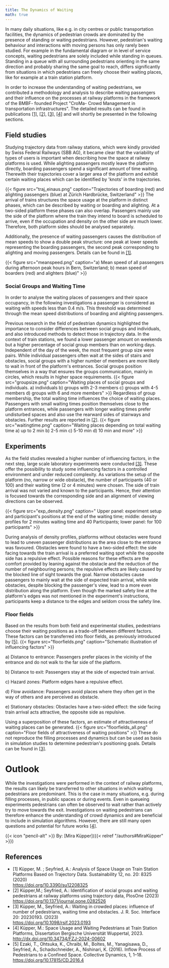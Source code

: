 ```yaml
---
title: The Dynamics of Waiting
math: true
---
```


In many daily situations, like e.g. in city centres or public transportation facilities, the dynamics of pedestrian crowds are dominated by the presence of standing or waiting pedestrians. However, pedestrian's waiting behaviour and interactions with moving persons has only rarely been studied. 
For example in the fundamental diagram or in level of service concepts, waiting pedestrians are solely included while standing in queues. Standing in a queue with all surrounding pedestrians orienting in the same direction and probably sharing the same goal to reach, differs significantly from situations in which pedestrians can freely choose their waiting places, like for example at a train station platform.

In order to increase the understanding of waiting pedestrians, we contributed a methodology and analysis to describe waiting passengers and their influence on the processes at railway platforms in the framework of the BMBF- founded Project "CroMa- Crowd Management in transportation infrastructures".  The detailed results can be found in publications  [[1]](#Küpper1),  [[2]](#Küpper2),  [[3]](#Küpper3), [[4]](#Küpper4) and will shortly be presented in the following sections.


## Field studies
Studying trajectory data from railway stations, which were kindly provided by Swiss Federal Railways (SBB AG), it became clear that the variability of types of users is important when describing how the space at railway platforms is used. While alighting passengers mostly leave the platform directly, boarding passengers spend a significant amount of time waiting. Therewith their trajectories cover a larger area of the platform and exhibit certain waiting places which can be identified by 'knots' in the trajectories.

{{< figure src="traj_einaus.png" caption="Trajectories of boarding (red) and alighting passengers (blue) at Zürich Hardbrücke, Switzerland" >}}
The arrival of trains structures the space usage at the platform in distinct phases, which can be described by waiting or boarding and alighting. At a two-sided platform these phases can also overlap. Passengers mainly use the side of the platform where the train they intend to board is scheduled to arrive, even if the occupation and density on the other side are much lower. Therefore, both platform sides should be analysed separately. 

Additionally, the presence of waiting passengers causes the distribution of mean speeds to show a double peak structure: one peak at lower speeds representing the boarding passengers, the second peak corresponding to alighting and moving passengers. Details can be found in [[1]](#Küpper1).

{{< figure src="meanspeed.png" caption="a) Mean speed of all passengers during afternoon peak hours in Bern, Switzerland; b) mean speed of boarders (red) and alighters (blue)" >}}

### Social Groups and Waiting Time
In order to analyse the waiting places of passengers and their space occupancy,  in the following investigations a passenger is considered as waiting with speeds less than 0.4 m/s. This threshold was determined through the mean speed distributions of boarding and alighting passengers.  

Previous research in the field of pedestrian dynamics highlighted the importance to consider differences between social groups and individuals, and also introduced methods to detect those in trajectory data. In the context of train stations, we found a lower passenger amount on weekends but a higher percentage of social group members than on working days. Independent of the day of the week, the most frequent group size were pairs. While individual passengers often wait at the sides of stairs and obstacles, social groups with a higher number of members are more likely to wait in front of the platform's entrances. Social groups position themselves in a way that ensures the groups communication, mainly in circles, which results in higher space requirements. 
{{< figure src="groupsize.png" caption="Waiting places of social groups and individuals. a) individuals b) groups with 2-3 members c) groups with 4-5 members d) groups with 6 and more members" >}}
Regardless of group membership, the total waiting time influences the choice of waiting places. Passengers with small waiting times position themselves close to the platform entrances, while passengers with longer waiting times prefer undisturbed spaces and also use the rearward sides of stairways and obstacles. Further results are reported in [[2]](#Küpper2).
{{< figure src="waitingtime.png" caption="Waiting places depending on total waiting time a) up to 2 min b) 2-5 min c) 5-10 min d) 10 min and more" >}}


## Experiments
As the field studies revealed a higher number of influencing factors, in the next step, large scale laboratory experiments were conducted [[3]](#Küpper3). These offer the possibility to study some influencing factors in a controlled environment and under reduced complexity. 
As variations the setup of the platform (no, narrow or wide obstacle), the number of participants (40 or 100) and their waiting time (2 or 4 minutes) were chosen. The side of train arrival  was not varied and known to the participants. Hence, their attention is focused towards the corresponding side and an alignment of viewing directions can be observed.

{{< figure src="exp_density.png" caption=" Upper panel: experiment setup and participant's positions at the end of the waiting time; middle: density profiles for 2 minutes waiting time and 40 Participants; lower panel: for 100 participants" >}}

During analysis of density profiles, platforms without obstacles were found to lead to uneven passenger distributions as the area close to the entrance was favoured. Obstacles were found to have a two-sided effect: the side facing towards the train arrival is a preferred waiting spot while the opposite side has a repulsive effect. Possible reasons for these effects are the comfort provided by leaning against the obstacle and the reduction of the number of neighbouring persons; the repulsive effects are likely caused by the blocked line of sight towards the goal. Narrow obstacles cause passengers to mainly wait at the side of expected train arrival, while wide obstacles, despite blocking the passenger's view, lead to a more even distribution along the platform.  Even though the marked safety line at the platform's edges was not mentioned in the experiment's instructions, participants keep a distance to the edges and seldom cross the safety line.

### Floor fields
Based on the results from both field and experimental studies, pedestrians choose their waiting positions as a trade-off between different factors. These factors can be transferred into floor fields, as previously introduced by [[5]](#Ezaki).
{{< figure src="floorfields.png" caption="Schematic illustration of influencing factors" >}}

a) Distance to entrance: Passengers prefer places in the vicinity of the entrance and do not walk to the far side of the platform.

b) Distance to exit: Passengers stay at the side of expected train arrival.

c) Hazard zones: Platform edges have a repulsive effect. 

d) Flow avoidance: Passengers avoid places where they often get in the way of others and are perceived as obstacle.

e) Stationary obstacles: Obstacles have a two-sided effect: the side facing train arrival acts attractive, the opposite side as repulsive.


Using a superposition of these factors, an estimate of attractiveness of waiting places can be generated. 
{{< figure src="floorfields_all.png" caption="Floor fields of attractiveness of waiting positions" >}}
These do not reproduce the filling processes and dynamics but can be used as basis in simulation studies to determine pedestrian's positioning goals. Details can be found in [[3]](#Küpper3).


# Outlook
While the investigations were performed in the context of railway platforms, the results can likely be transferred to other situations in which waiting pedestrians are predominant. This is the case in many situations, e.g. during filling processes, in public spaces or during events. Even in queueing experiments pedestrians can often be observed to wait rather than actively try to move towards the exit. Investigations on waiting pedestrians can therefore enhance the understanding of crowd dynamics and are beneficial to include in simulation algorithms. However, there are still many open questions and potential for future works [[4]](#Küpper4).

{{< icon "pencil-alt" >}} By: [Mira Küpper]({{< relref "/authors#MiraKüpper" >}})

## References
- <a name="Küpper1"></a>[1] Küpper, M. ; Seyfried, A.: Analysis of Space Usage on Train Station Platforms Based on Trajectory Data. Sustainability 12, no. 20: 8325 (2020)
  <br/>https://doi.org/10.3390/su12208325
- <a name="Küpper2"></a>[2] Küpper,M.; Seyfried, A.: Identification of social groups and waiting pedestrians at railway platforms using trajectory data, PlosOne (2023)
  <br/>https://doi.org/10.1371/journal.pone.0282526
- <a name="Küpper3"></a>[3] Küpper, M., Seyfried, A.: Waiting in crowded places: influence of number of pedestrians, waiting time and obstacles. J. R. Soc. Interface 20: 20230193. (2023)
  <br/> https://doi.org/10.1098/rsif.2023.0193
- <a name="Küpper4"></a>[4] Küpper, M.: Space Usage and Waiting Pedestrians at Train Station Platforms, Dissertation Bergische Universität Wuppertal, 2023.
  <br/> http://dx.doi.org/10.34734/FZJ-2024-00602
- <a name="Ezaki"></a>[5] Ezaki, T., Ohtsuka, K., Chraibi, M., Boltes, M., Yanagisawa, D., Seyfried, A., Schadschneider, A., Nishinari, K. (2016). Inflow Process of Pedestrians to a Confined Space. Collective Dynamics, 1, 1–18. 
  <br/> https://doi.org/10.17815/CD.2016.4
